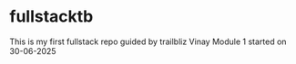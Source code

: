 # fullstacktb
This is my first fullstack repo guided by trailbliz Vinay
Module 1 started on 30-06-2025
